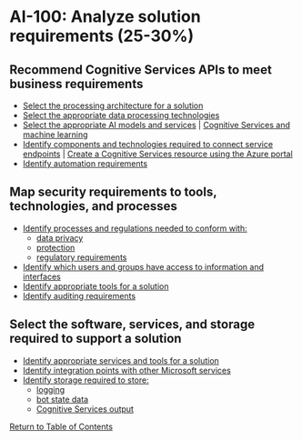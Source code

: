 # AI-100: Analyze solution requirements (25-30%)

## Recommend Cognitive Services APIs to meet business requirements
- [Select the processing architecture for a solution](https://docs.microsoft.com/en-us/azure/architecture/data-guide/technology-choices/data-science-and-machine-learning)
- [Select the appropriate data processing technologies](https://docs.microsoft.com/en-us/azure/architecture/guide/technology-choices/data-store-overview)
- [Select the appropriate AI models and services](https://docs.microsoft.com/en-us/azure/cognitive-services/welcome) | [Cognitive Services and machine learning](https://docs.microsoft.com/en-us/azure/cognitive-services/cognitive-services-and-machine-learning)
- [Identify components and technologies required to connect service endpoints](https://docs.microsoft.com/en-us/rest/api/azure/) | [Create a Cognitive Services resource using the Azure portal](https://docs.microsoft.com/en-us/azure/cognitive-services/cognitive-services-apis-create-account?tabs=multiservice%2Cwindows)
- [Identify automation requirements](https://docs.microsoft.com/en-us/azure/automation/automation-intro)

## Map security requirements to tools, technologies, and processes
- [Identify processes and regulations needed to conform with:]()
    - [data privacy]()
    - [protection]()
    - [regulatory requirements]()
- [Identify which users and groups have access to information and interfaces]()
- [Identify appropriate tools for a solution]()
- [Identify auditing requirements]()

## Select the software, services, and storage required to support a solution
- [Identify appropriate services and tools for a solution]()
- [Identify integration points with other Microsoft services]()
- [Identify storage required to store:]()
    - [logging]()
    - [bot state data]()
    - [Cognitive Services output]()

[Return to Table of Contents](README.md)